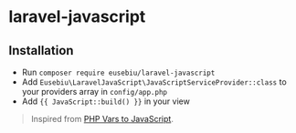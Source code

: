 # laravel-javascript

## Installation

- Run `composer require eusebiu/laravel-javascript`
- Add `Eusebiu\LaravelJavaScript\JavaScriptServiceProvider::class` to your providers array in `config/app.php`
- Add `{{ JavaScript::build() }}` in your view

> Inspired from [PHP Vars to JavaScript](https://github.com/laracasts/PHP-Vars-To-Js-Transformer).
